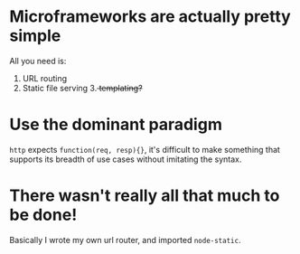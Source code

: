 # Microframeworks are actually pretty simple #
All you need is:

1. URL routing
2. Static file serving
3.<strike> templating? </strike>

# Use the dominant paradigm #
`http` expects `function(req, resp){}`, it's difficult to make something that
supports its breadth of use cases without imitating the syntax.

# There wasn't really all that much to be done! #

Basically I wrote my own url router, and imported `node-static`. 

